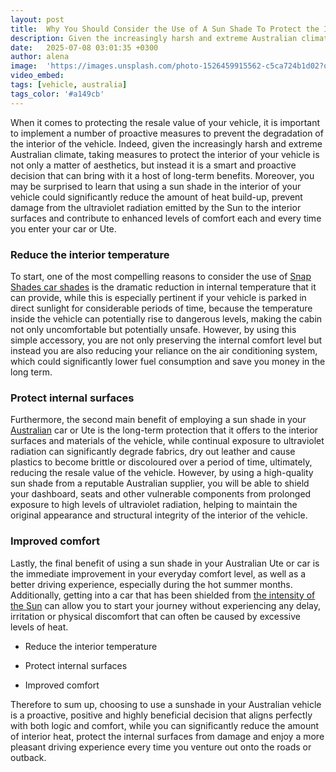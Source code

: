 ```yaml
---
layout: post
title:  Why You Should Consider the Use of A Sun Shade To Protect the Interior of Your Aussie Vehicle
description: Given the increasingly harsh and extreme Australian climate, taking measures to protect the interior of your vehicle is not only a matter of aesthetics, but instead it is a smart and proactive decision that can bring with it a host of long-term benefits.
date:   2025-07-08 03:01:35 +0300
author: alena
image:  'https://images.unsplash.com/photo-1526459915562-c5ca724b1d02?q=80&w=1065&auto=format&fit=crop&ixlib=rb-4.1.0&ixid=M3wxMjA3fDB8MHxwaG90by1wYWdlfHx8fGVufDB8fHx8fA%3D%3D'
video_embed:
tags: [vehicle, australia]
tags_color: '#a149cb'
---
```


When it comes to protecting the resale value of your vehicle, it is important to implement a number of proactive measures to prevent the degradation of the interior of the vehicle. Indeed, given the increasingly harsh and extreme Australian climate, taking measures to protect the interior of your vehicle is not only a matter of aesthetics, but instead it is a smart and proactive decision that can bring with it a host of long-term benefits. Moreover, you may be surprised to learn that using a sun shade in the interior of your vehicle could significantly reduce the amount of heat build-up, prevent damage from the ultraviolet radiation emitted by the Sun to the interior surfaces and contribute to enhanced levels of comfort each and every time you enter your car or Ute.

### Reduce the interior temperature

To start, one of the most compelling reasons to consider the use of [Snap Shades car shades](https://snapshades.com/) is the dramatic reduction in internal temperature that it can provide, while this is especially pertinent if your vehicle is parked in direct sunlight for considerable periods of time, because the temperature inside the vehicle can potentially rise to dangerous levels, making the cabin not only uncomfortable but potentially unsafe. However, by using this simple accessory, you are not only preserving the internal comfort level but instead you are also reducing your reliance on the air conditioning system, which could significantly lower fuel consumption and save you money in the long term.

### Protect internal surfaces

Furthermore, the second main benefit of employing a sun shade in your [Australian](https://infeeds.com/great-tips-for-australians-requiring-private-health-insurance/) car or Ute is the long-term protection that it offers to the interior surfaces and materials of the vehicle, while continual exposure to ultraviolet radiation can significantly degrade fabrics, dry out leather and cause plastics to become brittle or discoloured over a period of time, ultimately, reducing the resale value of the vehicle. However, by using a high-quality sun shade from a reputable Australian supplier, you will be able to shield your dashboard, seats and other vulnerable components from prolonged exposure to high levels of ultraviolet radiation, helping to maintain the original appearance and structural integrity of the interior of the vehicle.

### Improved comfort

Lastly, the final benefit of using a sun shade in your Australian Ute or car is the immediate improvement in your everyday comfort level, as well as a better driving experience, especially during the hot summer months. Additionally, getting into a car that has been shielded from [the intensity of the Sun](https://www.arpansa.gov.au/our-services/monitoring/ultraviolet-radiation-monitoring/ultraviolet-radiation-index/how-use-uv) can allow you to start your journey without experiencing any delay, irritation or physical discomfort that can often be caused by excessive levels of heat.

- Reduce the interior temperature

- Protect internal surfaces

- Improved comfort

Therefore to sum up, choosing to use a sunshade in your Australian vehicle is a proactive, positive and highly beneficial decision that aligns perfectly with both logic and comfort, while you can significantly reduce the amount of interior heat, protect the internal surfaces from damage and enjoy a more pleasant driving experience every time you venture out onto the roads or outback.